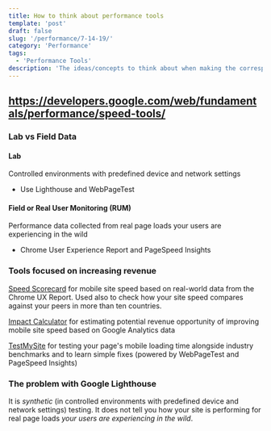 ```yaml
---
title: How to think about performance tools
template: 'post'
draft: false
slug: '/performance/7-14-19/'
category: 'Performance'
tags:
  - 'Performance Tools'
description: 'The ideas/concepts to think about when making the corresponding decision.'
---
```


## https://developers.google.com/web/fundamentals/performance/speed-tools/

### Lab vs Field Data

#### Lab

Controlled environments with predefined device and network settings

- Use Lighthouse and WebPageTest

#### Field or Real User Monitoring (RUM)

Performance data collected from real page loads your users are experiencing in the wild

- Chrome User Experience Report and PageSpeed Insights

### Tools focused on increasing revenue

[Speed Scorecard](https://www.thinkwithgoogle.com/feature/mobile/) for mobile site speed based on real-world data from the Chrome UX Report. Used also to check how your site speed compares against your peers in more than ten countries.

[Impact Calculator](https://www.thinkwithgoogle.com/feature/testmysite) for estimating potential revenue opportunity of improving mobile site speed based on Google Analytics data

[TestMySite](https://www.thinkwithgoogle.com/feature/testmysite) for testing your page's mobile loading time alongside industry benchmarks and to learn simple fixes (powered by WebPageTest and PageSpeed Insights)

### The problem with Google Lighthouse

It is _synthetic_ (in controlled environments with predefined device and network settings) testing. It does not tell you how your site is performing for real page loads _your users are experiencing in the wild_.
